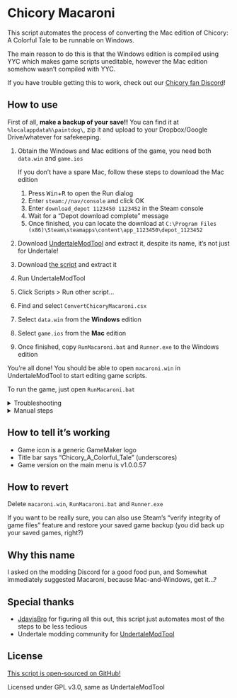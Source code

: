 # Chicory Macaroni

This script automates the process of converting the Mac edition of Chicory: A Colorful Tale to be runnable on Windows.

The main reason to do this is that the Windows edition is compiled using YYC which makes game scripts uneditable, however the Mac edition somehow wasn’t compiled with YYC.

If you have trouble getting this to work, check out our [Chicory fan Discord](https://data.chicory.pizza/discord)!

## How to use

First of all, **make a backup of your save!!** You can find it at `%localappdata%\paintdog\`, zip it and upload to your Dropbox/Google Drive/whatever for safekeeping.

1. Obtain the Windows and Mac editions of the game, you need both `data.win` and `game.ios`

   If you don’t have a spare Mac, follow these steps to download the Mac edition

   1. Press <kbd>Win</kbd>+<kbd>R</kbd> to open the Run dialog
   2. Enter `steam://nav/console` and click OK
   3. Enter `download_depot 1123450 1123452` in the Steam console
   4. Wait for a “Depot download complete” message
   5. Once finished, you can locate the download at `C:\Program Files (x86)\Steam\steamapps\content\app_1123450\depot_1123452`

2. Download [UndertaleModTool](https://github.com/krzys-h/UndertaleModTool/releases) and extract it, despite its name, it’s not just for Undertale!
3. Download [the script](https://github.com/chicory-pizza/chicory-macaroni/archive/refs/heads/master.zip) and extract it
4. Run UndertaleModTool
5. Click Scripts > Run other script...
6. Find and select `ConvertChicoryMacaroni.csx`
7. Select `data.win` from the **Windows** edition
8. Select `game.ios` from the **Mac** edition
9. Once finished, copy `RunMacaroni.bat` and `Runner.exe` to the Windows edition

You’re all done! You should be able to open `macaroni.win` in UndertaleModTool to start editing game scripts.

To run the game, just open `RunMacaroni.bat`

<details>
<summary>Troubleshooting</summary>

The script was originally built for UndertaleModTool v0.4.0.4, using older or newer versions may or may not work correctly.

The script was tested against the game data files of Windows edition v1.0.0.59 and Mac edition v1.0.0.57, using other versions may or may not work correctly.

The script is only tested on Windows and the UndertaleModTool GUI, using other operating systems or the CLI are not guaranteed to work.

</details>

<details>
<summary>Manual steps</summary>

Everything that the automated script does can be done manually if you have trouble with the script, please do [file a GitHub issue](https://github.com/chicory-pizza/chicory-macaroni/issues) or [contact our Discord](https://data.chicory.pizza/discord) so the script can be fixed though!

1. Obtain the Windows and Mac editions of the game

2. Merge the shaders from the Windows edition to the Mac data

   2. Open `data.win` (Windows edition) in UndertaleModTool
   3. Click Scripts > Unpack assets > ExportShaderData.csx
   4. Select an export folder
   5. Open `game.ios` (Mac edition) in UndertaleModTool
   6. Click Scripts > Repack assets > ImportShaderData.csx
   7. Select the previous export folder
   8. Save the newly modified data as `macaroni.win` next to `data.win` (Windows edition)

3. Obtain GameMaker runner version 2.3.2.426

   1. Download the Windows edition of GameMaker at [https://accounts.yoyogames.com/downloads](https://accounts.yoyogames.com/downloads), you need a free YoYo Account
   2. Once GameMaker is installed and running, click File > Preferences
   3. Go to Runtime Feeds > Master
   4. Install version 2.3.2.426
   5. Go to `C:\ProgramData\GameMakerStudio2\Cache\runtimes\runtime-2.3.2.426\windows` and copy `Runner.exe` next to Chicory's `data.win`

4. Create a batch file with this contents and save as `RunMacaroni.bat` inside the game folder

   ```
   start .\Runner.exe -game macaroni.win
   ```

To run the game, just open `RunMacaroni.bat`

</details>

## How to tell it’s working

- Game icon is a generic GameMaker logo
- Title bar says “Chicory_A_Colorful_Tale” (underscores)
- Game version on the main menu is v1.0.0.57

## How to revert

Delete `macaroni.win`, `RunMacaroni.bat` and `Runner.exe`

If you want to be really sure, you can also use Steam’s “verify integrity of game files” feature and restore your saved game backup (you did back up your saved games, right?)

## Why this name

I asked on the modding Discord for a good food pun, and Somewhat immediately suggested Macaroni, because Mac-and-Windows, get it...?

## Special thanks

- [JdavisBro](https://github.com/JdavisBro) for figuring all this out, this script just automates most of the steps to be less tedious
- Undertale modding community for [UndertaleModTool](https://github.com/krzys-h/UndertaleModTool)

## License

[This script is open-sourced on GitHub!](https://github.com/chicory-pizza/chicory-macaroni)

Licensed under GPL v3.0, same as UndertaleModTool
